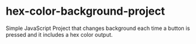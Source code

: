 # hex-color-background-project
Simple JavaScript Project that changes background each time a button is pressed and it includes a hex color output.
